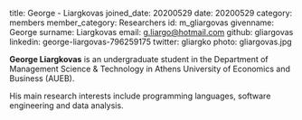 title: George - Liargkovas
joined_date: 20200529
date: 20200529
category: members
member_category: Researchers
id: m_gliargovas
givenname: George
surname: Liargkovas
email: g.liargo@hotmail.com
github: gliargovas
linkedin: george-liargovas-796259175
twitter: gliargko
photo: gliargovas.jpg

**George Liargkovas** is an undergraduate student in the Department of Management Science & Technology in Athens University of Economics and Business (AUEB).

His main research interests include programming languages, software engineering and data analysis.
